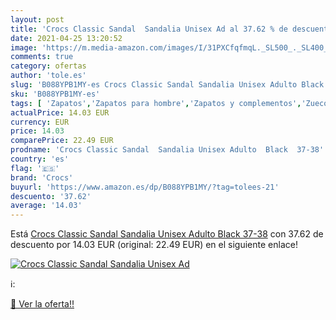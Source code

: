 ```yaml
---
layout: post
title: 'Crocs Classic Sandal  Sandalia Unisex Ad al 37.62 % de descuento'
date: 2021-04-25 13:20:52
image: 'https://m.media-amazon.com/images/I/31PXCfqfmqL._SL500_._SL400_.jpg'
comments: true
category: ofertas
author: 'tole.es'
slug: 'B088YPB1MY-es Crocs Classic Sandal Sandalia Unisex Adulto Black 37-38'
sku: 'B088YPB1MY-es'
tags: [ 'Zapatos','Zapatos para hombre','Zapatos y complementos','Zuecos y mules para hombre','crocs','sandalia', ]
actualPrice: 14.03 EUR
currency: EUR
price: 14.03
comparePrice: 22.49 EUR
prodname: 'Crocs Classic Sandal  Sandalia Unisex Adulto  Black  37-38'
country: 'es'
flag: '🇪🇸'
brand: 'Crocs'
buyurl: 'https://www.amazon.es/dp/B088YPB1MY/?tag=tolees-21'
descuento: '37.62'
average: '14.03'
---
```


Está [Crocs Classic Sandal  Sandalia Unisex Adulto  Black  37-38](https://www.amazon.es/dp/B088YPB1MY/?tag=tolees-21) con 37.62 de descuento por 14.03 EUR (original: 22.49 EUR) en el siguiente enlace!

[![Crocs Classic Sandal  Sandalia Unisex Ad](https://m.media-amazon.com/images/I/31PXCfqfmqL._SL500_._SL400_.jpg)](https://www.amazon.es/dp/B088YPB1MY/?tag=tolees-21)

ℹ️:


[🛒 Ver la oferta!!](https://www.amazon.es/dp/B088YPB1MY/?tag=tolees-21)
